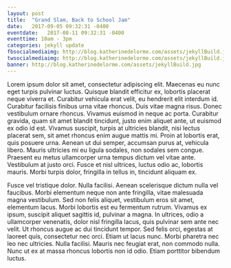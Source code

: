 ```yaml
---
layout: post
title:  "Grand Slam, Back to School Jam"
date:   2017-09-05 09:32:31 -0400
eventdate:   2017-08-11 09:32:31 -0400
eventtime: 10am - 3pm
categories: jekyll update
fbsocialmediaimg: http://blog.katherinedelorme.com/assets/jekyllBuild.jpg
twsocialmediaimg: http://blog.katherinedelorme.com/assets/jekyllBuild.jpg
banner: http://blog.katherinedelorme.com/assets/jekyllBuild.jpg
---
```


<!--which is shown in the screenshot below:
![My helpful screenshot](/assets/burd.jpg)
... you can [get the PDF]({{ site.url }}/assets/burd.jpg) directly.-->
Lorem ipsum dolor sit amet, consectetur adipiscing elit. Maecenas eu nunc eget turpis pulvinar luctus. Quisque blandit efficitur ex, lobortis placerat neque viverra et. Curabitur vehicula erat velit, eu hendrerit elit interdum id. Curabitur facilisis finibus urna vitae rhoncus. Duis vitae magna risus. Donec vestibulum ornare rhoncus. Vivamus euismod in neque ac porta. Curabitur gravida, quam sit amet blandit tincidunt, justo enim aliquet ante, ut euismod ex odio id est. Vivamus suscipit, turpis at ultricies blandit, nisi lectus placerat sem, sit amet rhoncus enim augue mattis mi. Proin at lobortis erat, quis posuere urna. Aenean ut dui semper, accumsan purus at, vehicula libero. Mauris ultricies mi eu ligula sodales, non sodales sem congue. Praesent eu metus ullamcorper urna tempus dictum vel vitae ante. Vestibulum at justo orci. Fusce et nisl ultrices, luctus odio ac, lobortis mauris. Morbi turpis dolor, fringilla in tellus in, tincidunt aliquam ex.

Fusce vel tristique dolor. Nulla facilisi. Aenean scelerisque dictum nulla vel faucibus. Morbi elementum neque non ante fringilla, vitae malesuada magna vestibulum. Sed non felis aliquet, vestibulum eros sit amet, elementum lacus. Morbi lobortis est eu fermentum rutrum. Vivamus ex ipsum, suscipit aliquet sagittis id, pulvinar a magna. In ultrices, odio a ullamcorper venenatis, dolor nisl fringilla lacus, quis pulvinar sem ante nec velit. Ut rhoncus augue ac dui tincidunt tempor. Sed felis orci, egestas at laoreet quis, consectetur nec orci. Etiam ut lacus nunc. Morbi pharetra nec leo nec ultricies. Nulla facilisi. Mauris nec feugiat erat, non commodo nulla. Nunc ut ex at massa rhoncus lobortis non id odio. Etiam porttitor bibendum luctus.
